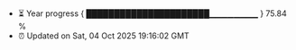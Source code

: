 - ⏳ Year progress { ██████████████████████▁▁▁▁▁▁▁▁ } 75.84 %
- ⏰ Updated on Sat, 04 Oct 2025 19:16:02 GMT

